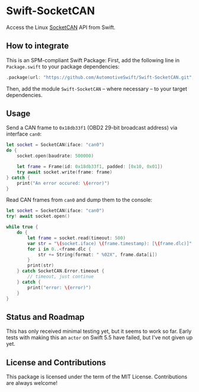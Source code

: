 # Swift-SocketCAN

Access the Linux [SocketCAN](https://www.kernel.org/doc/html/latest/networking/can.html) API from Swift.

## How to integrate

This is an SPM-compliant Swift Package: First, add the following line in `Package.swift` to your package dependencies:

```swift
.package(url: "https://github.com/AutomotiveSwift/Swift-SocketCAN.git", from: "0.9.0")
```

Then, add the module `Swift-SocketCAN` – where necessary – to your target dependencies.

## Usage

Send a CAN frame to `0x18db33f1` (OBD2 29-bit broadcast address) via interface `can0`:

```swift
let socket = SocketCAN(iface: "can0")
do {
    socket.open(baudrate: 500000)

    let frame = Frame(id: 0x18db33f1, padded: [0x10, 0x01])
    try await socket.write(frame: frame)
} catch {
    print("An error occured: \(error)")
}
```

Read CAN frames from `can0` and dump them to the console:

```swift
let socket = SocketCAN(iface: "can0")
try! await socket.open()

while true {
    do {
        let frame = socket.read(timeout: 500)
        var str = "\(socket.iface) \(frame.timestamp): [\(frame.dlc)]"
        for i in 0..<frame.dlc {
            str += String(format: " %02X", frame.data[i])
        }
        print(str)
    } catch SocketCAN.Error.timeout {
        // timeout, just continue
    } catch {
        print("error: \(error)")
    }
}
```

## Status and Roadmap

This has only received minimal testing yet, but it seems to work so far.
Early tests with making this an `actor` on Swift 5.5 have failed, but I've not
given up yet.

## License and Contributions

This package is licensed under the term of the MIT License.
Contributions are always welcome!